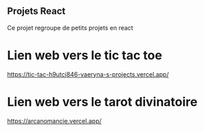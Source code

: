 ## Projets React

Ce projet regroupe de petits projets en react

# Lien web vers le tic tac toe
https://tic-tac-h9utcj846-vaeryna-s-projects.vercel.app/

# Lien web vers le tarot divinatoire
https://arcanomancie.vercel.app/
